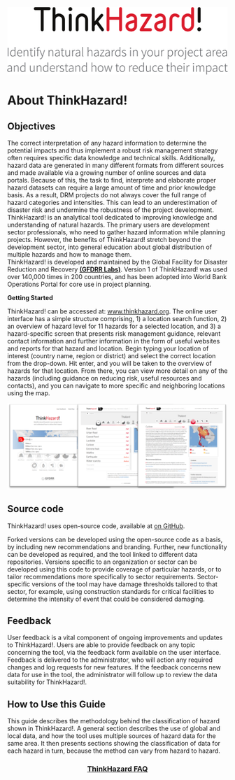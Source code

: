 <div class="c-box-image">
  <img src="images/posts/introduction/ThinkHazard.png" alt="ThinkHazard" width="511" height="154"/>
</div>

# About ThinkHazard!
## Objectives
The correct interpretation of any hazard information to determine the potential impacts and thus implement a robust risk management strategy often requires specific data knowledge and technical skills. Additionally, hazard data are generated in many different formats from different sources and made available via a growing number of online sources and data portals. Because of this, the task to find, interprete and elaborate proper hazard datasets can require a large amount of time and prior knowledge basis. As a result, DRM projects do not always cover the full range of hazard categories and intensities. This can lead to an underestimation of disaster risk and undermine the robustness of the project development.<br>
ThinkHazard! is an analytical tool dedicated to improving knowledge and understanding of natural hazards. The primary users are development sector professionals, who need to gather hazard information while planning projects. However, the benefits of ThinkHazard! stretch beyond the development sector, into general education about global distribution of multiple hazards and how to manage them.<br>
ThinkHazard! is developed and maintained by the Global Facility for Disaster Reduction and Recovery <a href="http://gfdrr.org" target="_blank"><b>(GFDRR Labs)</b></a>.
Version 1 of ThinkHazard! was used over 140,000 times in 200 countries, and has been adopted into World Bank Operations Portal for core use in project planning.

<div class="c-box">
  <span class="box-title"><b>Getting Started</b></span>
<p>ThinkHazard! can be accessed at: <a href="http://thinkhazard.org" target="_blank">www.thinkhazard.org</a>. The online user interface has a simple structure comprising, 1) a location search function, 2) an overview of hazard level for 11 hazards for a selected location, and 3) a hazard-specific screen that presents risk management guidance, relevant contact information and further information in the form of useful websites and reports for that hazard and location.
Begin typing your location of interest (country name, region or district) and select the correct location from the drop-down. Hit enter, and you will be taken to the overview of hazards for that location. From there, you can view more detail on any of the hazards (including guidance on reducing risk, useful resources and contacts), and you can navigate to more specific and neighboring locations using the map.</p>
<div class="c-box-image">
  <img src="images/posts/introduction/thscreens.png" alt="The three page levels of thinkhazard.org. From left: homepage location search, location overview of all hazards, single hazard level and risk reduction recommendations"/>
</div></div>

## Source code
ThinkHazard! uses open-source code, available at <a href="https://github.com/GFDRR/thinkhazard" target="_blank">on GitHub</a>. 

Forked versions can be developed using the open-source code as a basis, by including new recommendations and branding. Further, new functionality can be developed as required, and the tool linked to different data repositories. Versions specific to an organization or sector can be developed using this code to provide coverage of particular hazards, or to tailor recommendations more specifically to sector requirements. Sector-specific versions of the tool may have damage thresholds tailored to that sector, for example, using construction standards for critical facilities to determine the intensity of event that could be considered damaging. 

## Feedback
User feedback is a vital component of ongoing improvements and updates to ThinkHazard!. Users are able to provide feedback on any topic concerning the tool, via the feedback form available on the user interface. Feedback is delivered to the administrator, who will action any required changes and log requests for new features. If the feedback concerns new data for use in the tool, the administrator will follow up to review the data suitability for ThinkHazard!. 

## How to Use this Guide
This guide describes the methodology behind the classification of hazard shown in ThinkHazard!. A general section describes the use of global and local data, and how the tool uses multiple sources of hazard data for the same area. It then presents sections showing the classification of data for each hazard in turn, because the method can vary from hazard to hazard.

<center><a href="http://www.thinkhazard.org/en/faq" target=_blank><h3>ThinkHazard FAQ</a></a></center>
